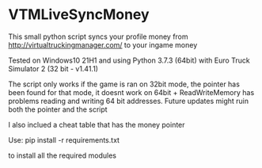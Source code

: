 # VTMLiveSyncMoney
This small python script syncs your profile money from http://virtualtruckingmanager.com/ to your ingame money

Tested on Windows10 21H1 and using 
Python 3.7.3 (64bit) with Euro Truck Simulator 2 (32 bit - v1.41.1)

The script only works if the game is ran on 32bit mode, the pointer has been found for that mode, it doesnt work on 64bit + ReadWriteMemory has problems reading and writing 64 bit addresses.
Future updates might ruin both the pointer and the script

I also inclued a cheat table that has the money pointer

Use:
pip install -r requirements.txt 

to install all the required modules
